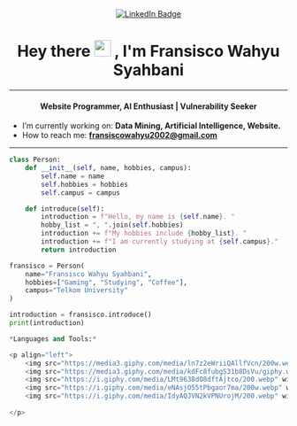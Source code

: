 <div id="header" align="center">
  <a href="https://www.linkedin.com/in/fransisco-wahyu/">
    <img src="https://img.shields.io/badge/LinkedIn-blue?style=for-the-badge&logo=linkedin&logoColor=white" alt="LinkedIn Badge"/>
  </a>
</div>

<h1 align="center">
  Hey there
  <img src="https://media.giphy.com/media/hvRJCLFzcasrR4ia7z/giphy.gif" width="30px"/>
  , I'm Fransisco Wahyu Syahbani
</h1>

---

<h4 align="center">Website Programmer, AI Enthusiast | Vulnerability Seeker</h4>

- I’m currently working on: **Data Mining, Artificial Intelligence, Website.**  
- How to reach me: **fransiscowahyu2002@gmail.com**

---

```python
class Person:
    def __init__(self, name, hobbies, campus):
        self.name = name
        self.hobbies = hobbies
        self.campus = campus

    def introduce(self):
        introduction = f"Hello, my name is {self.name}. "
        hobby_list = ", ".join(self.hobbies)
        introduction += f"My hobbies include {hobby_list}. "
        introduction += f"I am currently studying at {self.campus}."
        return introduction

fransisco = Person(
    name="Fransisco Wahyu Syahbani",
    hobbies=["Gaming", "Studying", "Coffee"],
    campus="Telkom University"
)

introduction = fransisco.introduce()
print(introduction)

*Languages and Tools:*

<p align="left">
    <img src="https://media3.giphy.com/media/ln7z2eWriiQAllfVcn/200w.webp" width="50">
    <img src="https://media3.giphy.com/media/kdFc8fubgS31b8DsVu/giphy.webp" width="50">
    <img src="https://i.giphy.com/media/LMt9638dO8dftAjtco/200.webp" width="50">
    <img src="https://i.giphy.com/media/eNAsjO55tPbgaor7ma/200w.webp" width="50">
    <img src="https://i.giphy.com/media/IdyAQJVN2kVPNUrojM/200.webp" width="50">
  
</p>
